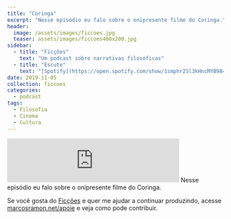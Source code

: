 ```yaml
---
title: "Coringa"
excerpt: "Nesse episódio eu falo sobre o onipresente filme do Coringa."
header:
  image: /assets/images/ficcoes.jpg
  teaser: assets/images/ficcoes400x200.jpg
sidebar:
  - title: "Ficções"
    text: "Um podcast sobre narrativas filosóficas"
  - title: "Escute"
    text: "[Spotify](https://open.spotify.com/show/1smphr2Sl3kHncMYB984rc?si=Ds7GV4oNQnGxsm-bxYvasA), [Google](https://podcasts.google.com/?feed=aHR0cHM6Ly9hbmNob3IuZm0vcy9hOWM4NWIwL3BvZGNhc3QvcnNz) ou [RSS](https://anchor.fm/s/a9c85b0/podcast/rss)"
date: 2019-11-05
collection: ficcoes
categories:
  - podcast
tags: 
  - Filosofia
  - Cinema
  - Cultura
---
```


<iframe src="https://anchor.fm/podcastficcoes/embed/episodes/Coringa-e8r8ms" height="102px" width="400px" frameborder="0" scrolling="no"></iframe>
Nesse episódio eu falo sobre o onipresente filme do Coringa.

Se você gosta do [Ficções](https://marcosramon.net/ficcoes/) e quer me ajudar a continuar produzindo, acesse [marcosramon.net/apoie](https://marcosramon.net/apoie/) e veja como pode contribuir.

